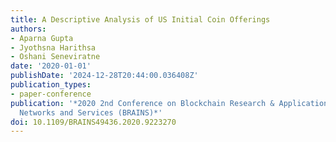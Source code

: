 ```yaml
---
title: A Descriptive Analysis of US Initial Coin Offerings
authors:
- Aparna Gupta
- Jyothsna Harithsa
- Oshani Seneviratne
date: '2020-01-01'
publishDate: '2024-12-28T20:44:00.036408Z'
publication_types:
- paper-conference
publication: '*2020 2nd Conference on Blockchain Research & Applications for Innovative
  Networks and Services (BRAINS)*'
doi: 10.1109/BRAINS49436.2020.9223270
---
```

